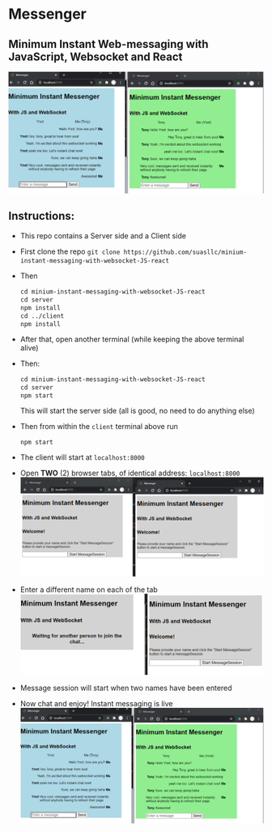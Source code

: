 
# Messenger
## Minimum Instant Web-messaging with JavaScript, Websocket and React

![When chat is on!](https://github.com/suasllc/minium-instant-messaging-with-websocket-JS-react/blob/master/resouces/when-chat-is-one.png)

## Instructions:
- This repo contains a Server side and a Client side
- First clone the repo
  `git clone https://github.com/suasllc/minium-instant-messaging-with-websocket-JS-react`
- Then
  ```
  cd minium-instant-messaging-with-websocket-JS-react
  cd server
  npm install
  cd ../client
  npm install
  ```

- After that, open another terminal (while keeping the above terminal alive)
- Then: 
  ```
  cd minium-instant-messaging-with-websocket-JS-react
  cd server
  npm start
  ```
  This will start the server side (all is good, no need to do anything else)
- Then from within the `client` terminal above run 
  ```
  npm start
  ```
- The client will start at `localhost:8000`
- Open **TWO** (2) browser tabs, of identical address: `localhost:8000`
![Starting screens](https://github.com/suasllc/minium-instant-messaging-with-websocket-JS-react/blob/master/resouces/starting_screens.png)
- Enter a different name on each of the tab
![Enter a name](https://github.com/suasllc/minium-instant-messaging-with-websocket-JS-react/blob/master/resouces/when-one-name-entered.png)
- Message session will start when two names have been entered
- Now chat and enjoy! Instant messaging is live
![Chat now](https://github.com/suasllc/minium-instant-messaging-with-websocket-JS-react/blob/master/resouces/when-chat-is-one.png)

